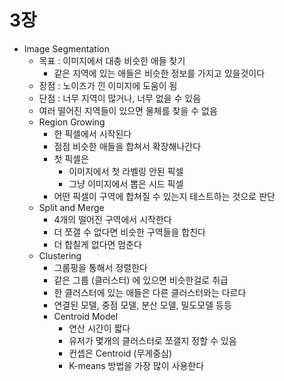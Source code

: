 # 3장

- Image Segmentation
    - 목표 : 이미지에서 대충 비슷한 애들 찾기
        - 같은 지역에 있는 애들은 비슷한 정보를 가지고 있을것이다
    - 장점 : 노이즈가 낀 이미지에 도움이 됨
    - 단점 : 너무 지역이 많거나, 너무 없을 수 있음
    - 여러 떨어진 지역들이 있으면 물체를 찾을 수 없음
    - Region Growing
        - 한 픽셀에서 시작된다
        - 점점 비슷한 애들을 합쳐서 확장해나간다
        - 첫 픽셀은
            - 이미지에서 첫 라벨링 안된 픽셀
            - 그냥 이미지에서 뽑은 시드 픽셀
        - 어떤 픽셀이 구역에 합쳐질 수 있는지 테스트하는 것으로 판단
    - Split and Merge
        - 4개의 떨어진 구역에서 시작한다
        - 더 쪼갤 수 없다면 비슷한 구역들을 합친다
        - 더 합칠게 없다면 멈춘다
    - Clustering
        - 그룹핑을 통해서 정렬한다
        - 같은 그룹 (클러스터) 에 있으면 비슷한걸로 취급
        - 한 클러스터에 있는 애들은 다른 클러스터와는 다르다
        - 연결된 모델, 중점 모델, 분산 모델, 밀도모델 등등
        - Centroid Model
            - 연산 시간이 짧다
            - 유저가 몇개의 클러스터로 쪼갤지 정할 수 있음
            - 컨셉은 Centroid (무게중심)
            - K-means 방법을 가장 많이 사용한다